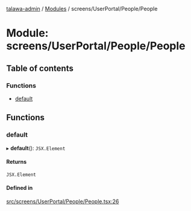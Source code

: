 [talawa-admin](../README.md) / [Modules](../modules.md) / screens/UserPortal/People/People

# Module: screens/UserPortal/People/People

## Table of contents

### Functions

- [default](screens_UserPortal_People_People.md#default)

## Functions

### default

▸ **default**(): `JSX.Element`

#### Returns

`JSX.Element`

#### Defined in

[src/screens/UserPortal/People/People.tsx:26](https://github.com/PalisadoesFoundation/talawa-admin/blob/bbd4963/src/screens/UserPortal/People/People.tsx#L26)
